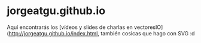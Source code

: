 jorgeatgu.github.io
===================

Aquí encontrarás los [vídeos y slides de charlas en vectoresIO](http://jorgeatgu.github.io/index.html, también cosicas que hago con SVG :d